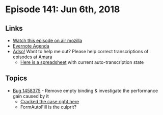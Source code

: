 # Episode 141: Jun 6th, 2018

## Links
* [Watch this episode on air mozilla](https://air.mozilla.org/the-joy-of-coding-episode-139/)
* [Evernote Agenda](https://www.evernote.com/l/AbIm2WYcK7xAP4LjLkQa_RjZikPTWnSXtdU)
* [Adso!](https://github.com/mikeconley/joy-of-coding-episode-guide/tree/master/utils/adso) Want to help me out? Please help correct transcriptions of episodes at [Amara](https://amara.org)
    * [Here is a spreadsheet](https://docs.google.com/spreadsheets/d/1LiDWBkZ762LZQDYyFPmiXEGCJLT7cnLiAh3inehjdWc/edit#gid=0) with current auto-transcription state

## Topics

* [Bug 1458375](https://bugzilla.mozilla.org/show_bug.cgi?id=1458375) - Remove empty binding & investigate the performance gain caused by it
    * [Cracked the case right here](https://bugzilla.mozilla.org/show_bug.cgi?id=1458375#c28)
    * FormAutoFill is the culprit? 


